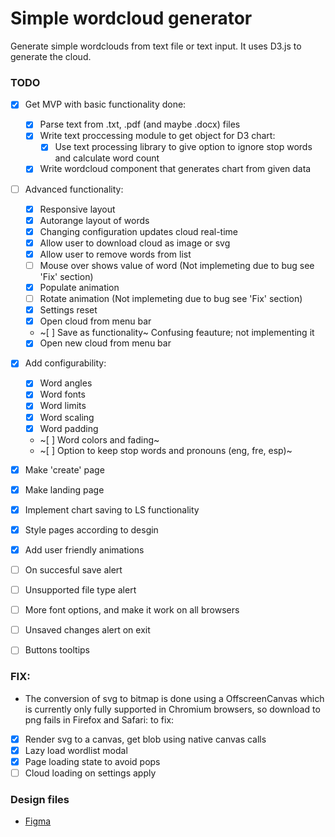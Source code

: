 # Simple wordcloud generator

Generate simple wordclouds from text file or text input. It uses D3.js to generate the cloud.

### TODO

- [x] Get MVP with basic functionality done:

  - [x] Parse text from .txt, .pdf (and maybe .docx) files
  - [x] Write text proccessing module to get object for D3 chart:
    - [x] Use text processing library to give option to ignore stop words and calculate word count
  - [x] Write wordcloud component that generates chart from given data

- [ ] Advanced functionality:

  - [x] Responsive layout
  - [x] Autorange layout of words
  - [x] Changing configuration updates cloud real-time
  - [x] Allow user to download cloud as image or svg
  - [x] Allow user to remove words from list
  - [ ] Mouse over shows value of word (Not implemeting due to bug see 'Fix' section)
  - [x] Populate animation
  - [ ] Rotate animation (Not implemeting due to bug see 'Fix' section)
  - [x] Settings reset
  - [x] Open cloud from menu bar
  - ~[ ] Save as functionality~ Confusing feauture; not implementing it
  - [x] Open new cloud from menu bar

- [x] Add configurability:

  - [x] Word angles
  - [x] Word fonts
  - [x] Word limits
  - [x] Word scaling
  - [x] Word padding
  - ~[ ] Word colors and fading~
  - ~[ ] Option to keep stop words and pronouns (eng, fre, esp)~

- [x] Make 'create' page
- [x] Make landing page
- [x] Implement chart saving to LS functionality
- [x] Style pages according to desgin
- [x] Add user friendly animations
- [ ] On succesful save alert
- [ ] Unsupported file type alert
- [ ] More font options, and make it work on all browsers
- [ ] Unsaved changes alert on exit
- [ ] Buttons tooltips

### FIX:

- The conversion of svg to bitmap is done using a OffscreenCanvas which is currently only fully supported in Chromium browsers, so download to png fails in Firefox and Safari:
  to fix:

- [x] Render svg to a canvas, get blob using native canvas calls
- [x] Lazy load wordlist modal
- [x] Page loading state to avoid pops
- [ ] Cloud loading on settings apply

### Design files

- [Figma](https://www.figma.com/file/t29YRFbKmMt8mZlbjgb9pI/simple-wordcloud?node-id=0%3A1)
